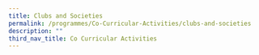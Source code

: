 ```yaml
---
title: Clubs and Societies
permalink: /programmes/Co-Curricular-Activities/clubs-and-societies
description: ""
third_nav_title: Co Curricular Activities
---
```

